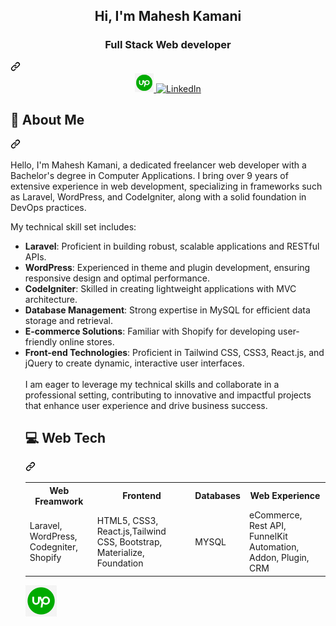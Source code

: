 <article class="markdown-body entry-content container-lg f5" itemprop="text">
  <div class="markdown-heading" dir="auto"><h1 align="center" class="heading-element" dir="auto">Hi, I'm Mahesh Kamani</h1></div>
  <div class="markdown-heading" dir="auto"><h3 align="center" class="heading-element" dir="auto">Full Stack Web developer</h3><a id="user-content-aspiring-software-development-engineer" class="anchor" aria-label="Permalink: Aspiring Software Development Engineer" href="#freelancer-web-developer-wordpress-laravel"><svg class="octicon octicon-link" viewBox="0 0 16 16" version="1.1" width="16" height="16" aria-hidden="true"><path d="m7.775 3.275 1.25-1.25a3.5 3.5 0 1 1 4.95 4.95l-2.5 2.5a3.5 3.5 0 0 1-4.95 0 .751.751 0 0 1 .018-1.042.751.751 0 0 1 1.042-.018 1.998 1.998 0 0 0 2.83 0l2.5-2.5a2.002 2.002 0 0 0-2.83-2.83l-1.25 1.25a.751.751 0 0 1-1.042-.018.751.751 0 0 1-.018-1.042Zm-4.69 9.64a1.998 1.998 0 0 0 2.83 0l1.25-1.25a.751.751 0 0 1 1.042.018.751.751 0 0 1 .018 1.042l-1.25 1.25a3.5 3.5 0 1 1-4.95-4.95l2.5-2.5a3.5 3.5 0 0 1 4.95 0 .751.751 0 0 1-.018 1.042.751.751 0 0 1-1.042.018 1.998 1.998 0 0 0-2.83 0l-2.5 2.5a1.998 1.998 0 0 0 0 2.83Z"></path></svg></a></div>
  <div align="center" dir="auto">    
     <a href="https://www.upwork.com/freelancers/maheshkamani309" rel="nofollow" target="_blank" aria-label="Freelancer Web developer & designer">
      <img src="https://raw.githubusercontent.com/maheshkamani309/git/refs/heads/main/upwork.png" alt="Upwork" height="30" data-canonical-src="https://img.shields.io/badge/LinkedIn-%230077B5.svg?logo=linkedin&amp;logoColor=white" style="max-width: 100%;">
    </a><a href="https://www.linkedin.com/in/maheshkamani309/" rel="nofollow">
      <img src="https://camo.githubusercontent.com/bbd5a3be2124528ab2064d49356ed845b5f9a05fc79c603e25c76c6601e28b67/68747470733a2f2f696d672e736869656c64732e696f2f62616467652f4c696e6b6564496e2d2532333030373742352e7376673f6c6f676f3d6c696e6b6564696e266c6f676f436f6c6f723d7768697465" alt="LinkedIn" height="30" data-canonical-src="https://img.shields.io/badge/LinkedIn-%230077B5.svg?logo=linkedin&amp;logoColor=white" style="max-width: 100%;">
    </a>   
  </div>
  <div class="markdown-heading" dir="auto"><h2 class="heading-element" dir="auto">🚀 About Me</h2><a id="user-content--about-me" class="anchor" aria-label="Permalink: 🚀 About Me" href="#-about-me"><svg class="octicon octicon-link" viewBox="0 0 16 16" version="1.1" width="16" height="16" aria-hidden="true"><path d="m7.775 3.275 1.25-1.25a3.5 3.5 0 1 1 4.95 4.95l-2.5 2.5a3.5 3.5 0 0 1-4.95 0 .751.751 0 0 1 .018-1.042.751.751 0 0 1 1.042-.018 1.998 1.998 0 0 0 2.83 0l2.5-2.5a2.002 2.002 0 0 0-2.83-2.83l-1.25 1.25a.751.751 0 0 1-1.042-.018.751.751 0 0 1-.018-1.042Zm-4.69 9.64a1.998 1.998 0 0 0 2.83 0l1.25-1.25a.751.751 0 0 1 1.042.018.751.751 0 0 1 .018 1.042l-1.25 1.25a3.5 3.5 0 1 1-4.95-4.95l2.5-2.5a3.5 3.5 0 0 1 4.95 0 .751.751 0 0 1-.018 1.042.751.751 0 0 1-1.042.018 1.998 1.998 0 0 0-2.83 0l-2.5 2.5a1.998 1.998 0 0 0 0 2.83Z"></path></svg></a></div>
<p dir="auto">Hello, I'm Mahesh Kamani, a dedicated freelancer web developer with a Bachelor's degree in Computer Applications. I bring over 9 years of extensive experience in web development, specializing in frameworks such as Laravel, WordPress, and CodeIgniter, along with a solid foundation in DevOps practices.

My technical skill set includes:
<ul>
<li><strong>Laravel</strong>: Proficient in building robust, scalable applications and RESTful APIs.</li>
<li><strong>WordPress</strong>: Experienced in theme and plugin development, ensuring responsive design and optimal performance.</li>
<li><strong>CodeIgniter</strong>: Skilled in creating lightweight applications with MVC architecture.</li>
<li><strong>Database Management</strong>: Strong expertise in MySQL for efficient data storage and retrieval.</li>
<li><strong>E-commerce Solutions</strong>: Familiar with Shopify for developing user-friendly online stores.</li>
<li><strong>Front-end Technologies</strong>: Proficient in Tailwind CSS, CSS3, React.js, and jQuery to create dynamic, interactive user interfaces.</li>
<br/>
I am eager to leverage my technical skills and collaborate in a professional setting, contributing to innovative and impactful projects that enhance user experience and drive business success.</p>
<div class="markdown-heading" dir="auto"><h2 class="heading-element" dir="auto">💻 Web Tech</h2><a id="user-content--tech-stack" class="anchor" aria-label="Permalink: 💻 Web Tech" href="#-web-technology"><svg class="octicon octicon-link" viewBox="0 0 16 16" width="16" height="16" aria-hidden="true"><path d="m7.775 3.275 1.25-1.25a3.5 3.5 0 1 1 4.95 4.95l-2.5 2.5a3.5 3.5 0 0 1-4.95 0 .751.751 0 0 1 .018-1.042.751.751 0 0 1 1.042-.018 1.998 1.998 0 0 0 2.83 0l2.5-2.5a2.002 2.002 0 0 0-2.83-2.83l-1.25 1.25a.751.751 0 0 1-1.042-.018.751.751 0 0 1-.018-1.042Zm-4.69 9.64a1.998 1.998 0 0 0 2.83 0l1.25-1.25a.751.751 0 0 1 1.042.018.751.751 0 0 1 .018 1.042l-1.25 1.25a3.5 3.5 0 1 1-4.95-4.95l2.5-2.5a3.5 3.5 0 0 1 4.95 0 .751.751 0 0 1-.018 1.042.751.751 0 0 1-1.042.018 1.998 1.998 0 0 0-2.83 0l-2.5 2.5a1.998 1.998 0 0 0 0 2.83Z"></path></svg></a></div>
<markdown-accessiblity-table data-catalyst=""><table>
  <tbody><tr>
    <th>Web Freamwork</th>
    <th>Frontend</th>  
    <th>Databases</th>    
    <th>Web Experience</th>
  </tr>
  <tr>
    <td>
      Laravel, WordPress, Codegniter, Shopify      
    </td>
    <td>
    HTML5, CSS3, React.js,Tailwind CSS, Bootstrap, Materialize, Foundation
    </td>
    <td>
    MYSQL      
    </td>    
    <td>
      eCommerce, Rest API, FunnelKit Automation, Addon, Plugin, CRM
    </td>
  </tr>
</tbody></table></markdown-accessiblity-table> 
  <p dir="auto">
    <a href="https://www.upwork.com/freelancers/maheshkamani309" target="_blank"><img src="https://raw.githubusercontent.com/maheshkamani309/git/refs/heads/main/upwork.png" height="50"></a><br>    
  </p>
</article>
